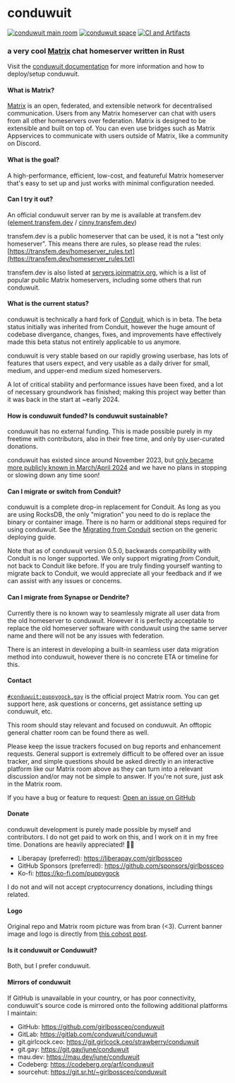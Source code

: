 # conduwuit

[![conduwuit main room](https://img.shields.io/matrix/conduwuit%3Apuppygock.gay?server_fqdn=matrix.transfem.dev&style=flat&logo=matrix&logoColor=%23f5b3ff&label=%23conduwuit%3Apuppygock.gay&color=%23f652ff)](https://matrix.to/#/#conduwuit:puppygock.gay) [![conduwuit space](https://img.shields.io/matrix/conduwuit-space%3Apuppygock.gay?server_fqdn=matrix.transfem.dev&style=flat&logo=matrix&logoColor=%23f5b3ff&label=%23conduwuit-space%3Apuppygock.gay&color=%23f652ff)](https://matrix.to/#/#conduwuit-space:puppygock.gay) [![CI and Artifacts](https://github.com/girlbossceo/conduwuit/actions/workflows/ci.yml/badge.svg?branch=main)](https://github.com/girlbossceo/conduwuit/actions/workflows/ci.yml)

<!-- ANCHOR: catchphrase -->

### a very cool [Matrix](https://matrix.org/) chat homeserver written in Rust

<!-- ANCHOR_END: catchphrase -->

Visit the [conduwuit documentation](https://conduwuit.puppyirl.gay/) for more
information and how to deploy/setup conduwuit.

<!-- ANCHOR: body -->

#### What is Matrix?

[Matrix](https://matrix.org) is an open, federated, and extensible network for
decentralised communication. Users from any Matrix homeserver can chat with users from all
other homeservers over federation. Matrix is designed to be extensible and built on top of.
You can even use bridges such as Matrix Appservices to communicate with users outside of Matrix, like a community on Discord.

#### What is the goal?

A high-performance, efficient, low-cost, and featureful Matrix homeserver that's
easy to set up and just works with minimal configuration needed.

#### Can I try it out?

An official conduwuit server ran by me is available at transfem.dev
([element.transfem.dev](https://element.transfem.dev) /
[cinny.transfem.dev](https://cinny.transfem.dev))

transfem.dev is a public homeserver that can be used, it is not a "test only
homeserver". This means there are rules, so please read the rules:
[https://transfem.dev/homeserver_rules.txt](https://transfem.dev/homeserver_rules.txt)

transfem.dev is also listed at
[servers.joinmatrix.org](https://servers.joinmatrix.org/), which is a list of
popular public Matrix homeservers, including some others that run conduwuit.

#### What is the current status?

conduwuit is technically a hard fork of [Conduit](https://conduit.rs/), which is in beta.
The beta status initially was inherited from Conduit, however the huge amount of
codebase divergance, changes, fixes, and improvements have effectively made this
beta status not entirely applicable to us anymore.

conduwuit is very stable based on our rapidly growing userbase, has lots of features that users
expect, and very usable as a daily driver for small, medium, and upper-end medium sized homeservers.

A lot of critical stability and performance issues have been fixed, and a lot of
necessary groundwork has finished; making this project way better than it was
back in the start at ~early 2024.

#### How is conduwuit funded? Is conduwuit sustainable?

conduwuit has no external funding. This is made possible purely in my freetime with
contributors, also in their free time, and only by user-curated donations.

conduwuit has existed since around November 2023, but [only became more publicly known
in March/April 2024](https://matrix.org/blog/2024/04/26/this-week-in-matrix-2024-04-26/#conduwuit-website)
and we have no plans in stopping or slowing down any time soon!

#### Can I migrate or switch from Conduit?

conduwuit is a complete drop-in replacement for Conduit. As long as you are using RocksDB,
the only "migration" you need to do is replace the binary or container image. There
is no harm or additional steps required for using conduwuit. See the
[Migrating from Conduit](https://conduwuit.puppyirl.gay/deploying/generic.html#migrating-from-conduit) section
on the generic deploying guide.

Note that as of conduwuit version 0.5.0, backwards compatibility with Conduit is
no longer supported. We only support migrating *from* Conduit, not back to
Conduit like before. If you are truly finding yourself wanting to migrate back
to Conduit, we would appreciate all your feedback and if we can assist with
any issues or concerns.

#### Can I migrate from Synapse or Dendrite?

Currently there is no known way to seamlessly migrate all user data from the old
homeserver to conduwuit. However it is perfectly acceptable to replace the old
homeserver software with conduwuit using the same server name and there will not
be any issues with federation.

There is an interest in developing a built-in seamless user data migration
method into conduwuit, however there is no concrete ETA or timeline for this.


<!-- ANCHOR_END: body -->

<!-- ANCHOR: footer -->

#### Contact

[`#conduwuit:puppygock.gay`](https://matrix.to/#/#conduwuit:puppygock.gay)
is the official project Matrix room. You can get support here, ask questions or
concerns, get assistance setting up conduwuit, etc.

This room should stay relevant and focused on conduwuit. An offtopic general
chatter room can be found there as well.

Please keep the issue trackers focused on bug reports and enhancement requests.
General support is extremely difficult to be offered over an issue tracker, and
simple questions should be asked directly in an interactive platform like our
Matrix room above as they can turn into a relevant discussion and/or may not be
simple to answer. If you're not sure, just ask in the Matrix room.

If you have a bug or feature to request: [Open an issue on GitHub](https://github.com/girlbossceo/conduwuit/issues/new)

#### Donate

conduwuit development is purely made possible by myself and contributors. I do
not get paid to work on this, and I work on it in my free time. Donations are
heavily appreciated! 💜🥺

- Liberapay (preferred): <https://liberapay.com/girlbossceo>
- GitHub Sponsors (preferred): <https://github.com/sponsors/girlbossceo>
- Ko-fi: <https://ko-fi.com/puppygock>

I do not and will not accept cryptocurrency donations, including things related.

#### Logo

Original repo and Matrix room picture was from bran (<3). Current banner image
and logo is directly from [this cohost
post](https://web.archive.org/web/20241126004041/https://cohost.org/RatBaby/post/1028290-finally-a-flag-for).

#### Is it conduwuit or Conduwuit?

Both, but I prefer conduwuit.

#### Mirrors of conduwuit

If GitHub is unavailable in your country, or has poor connectivity, conduwuit's
source code is mirrored onto the following additional platforms I maintain:

- GitHub: <https://github.com/girlbossceo/conduwuit>
- GitLab: <https://gitlab.com/conduwuit/conduwuit>
- git.girlcock.ceo: <https://git.girlcock.ceo/strawberry/conduwuit>
- git.gay: <https://git.gay/june/conduwuit>
- mau.dev: <https://mau.dev/june/conduwuit>
- Codeberg: <https://codeberg.org/arf/conduwuit>
- sourcehut: <https://git.sr.ht/~girlbossceo/conduwuit>

<!-- ANCHOR_END: footer -->
